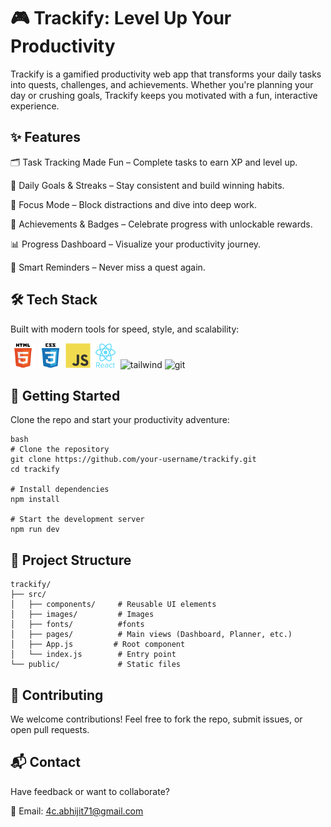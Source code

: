 # 🎮 Trackify: Level Up Your Productivity
Trackify is a gamified productivity web app that transforms your daily tasks into quests, challenges, and achievements. Whether you're planning your day or crushing goals, Trackify keeps you motivated with a fun, interactive experience.

## ✨ Features
🗂️ Task Tracking Made Fun – Complete tasks to earn XP and level up.

🎯 Daily Goals & Streaks – Stay consistent and build winning habits.

🧠 Focus Mode – Block distractions and dive into deep work.

🏅 Achievements & Badges – Celebrate progress with unlockable rewards.

📊 Progress Dashboard – Visualize your productivity journey.

🔔 Smart Reminders – Never miss a quest again.

## 🛠️ Tech Stack
Built with modern tools for speed, style, and scalability:

<p align="left">  <img src="https://raw.githubusercontent.com/devicons/devicon/master/icons/html5/html5-original-wordmark.svg" alt="html5" width="40" height="40"/>  <img src="https://raw.githubusercontent.com/devicons/devicon/master/icons/css3/css3-original-wordmark.svg" alt="css3" width="40" height="40"/> <img src="https://raw.githubusercontent.com/devicons/devicon/master/icons/javascript/javascript-original.svg" alt="javascript" width="40" height="40"/> <img src="https://raw.githubusercontent.com/devicons/devicon/master/icons/react/react-original-wordmark.svg" alt="react" width="40" height="40"/>  <img src="https://www.vectorlogo.zone/logos/tailwindcss/tailwindcss-icon.svg" alt="tailwind" width="40" height="40"/> <img src="https://www.vectorlogo.zone/logos/git-scm/git-scm-icon.svg" alt="git" width="40" height="40"/></p>

## 🚀 Getting Started
Clone the repo and start your productivity adventure:

```
bash
# Clone the repository
git clone https://github.com/your-username/trackify.git
cd trackify

# Install dependencies
npm install

# Start the development server
npm run dev
```


## 📁 Project Structure

```
trackify/
├── src/
│   ├── components/     # Reusable UI elements
│   ├── images/         # Images
│   ├── fonts/          #fonts
│   ├── pages/          # Main views (Dashboard, Planner, etc.)
│   ├── App.js         # Root component
│   └── index.js        # Entry point
└── public/             # Static files
```

## 🤝 Contributing
We welcome contributions! Feel free to fork the repo, submit issues, or open pull requests.



## 📬 Contact
Have feedback or want to collaborate?

📧 Email: 4c.abhijit71@gmail.com
